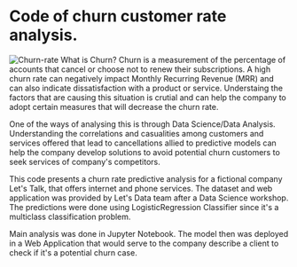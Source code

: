 # Code of churn customer rate analysis.
![Churn-rate](https://user-images.githubusercontent.com/37702071/221876572-4947f71c-7a32-4c7c-b77a-26bc913a9162.jpg)
What is Churn? Churn is a measurement of the percentage of accounts that cancel or choose not to renew their subscriptions. 
A high churn rate can negatively impact Monthly Recurring Revenue (MRR) and can also indicate dissatisfaction with a product or service. Understaing the factors that are causing this situation is crutial and can help the company to adopt certain measures that will decrease the churn rate. 

One of the ways of analysing this is through Data Science/Data Analysis. Understanding the correlations and casualities among customers and services offered that lead to cancellations allied to predictive models can help the company develop solutions to avoid potential churn customers to seek services of company's competitors.

This code presents a churn rate predictive analysis for a fictional company Let's Talk, that offers internet and phone services. The dataset and web application was provided by Let's Data team after a Data Science workshop. The predictions were done using LogisticRegression Classifier since it's a multiclass classification problem. 

Main analysis was done in Jupyter Notebook. The model then was deployed in a Web Application that would serve to the company describe a client to check if it's a potential churn case.

